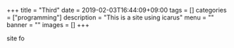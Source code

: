 +++
title = "Third"
date = 2019-02-03T16:44:09+09:00
tags = []
categories = ["programming"]
description = "This is a site using icarus"
menu = ""
banner = ""
images = []
+++

site fo
